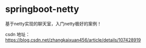 # springboot-netty
基于netty实现的聊天室，入门netty极好的案例！

csdn 地址： https://blog.csdn.net/zhangkaixuan456/article/details/107428919
